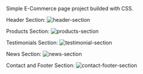 Simple E-Commerce page project builded with CSS.

Header Section:
![header-section](https://github.com/burakkaragol97/shopping-page-css/assets/90074359/c81f4e92-8c18-400f-ba05-f8a059a4197f)

Products Section:
![products-section](https://github.com/burakkaragol97/shopping-page-css/assets/90074359/ed2b9a64-56e1-4c49-98d2-dd96f474f0cc)

Testimonials Section: 
![testimonial-section](https://github.com/burakkaragol97/shopping-page-css/assets/90074359/9f52fa08-36f9-47c7-acdb-993b8c9c4fb7)

News Section:
![news-section](https://github.com/burakkaragol97/shopping-page-css/assets/90074359/c5e97333-01a0-411d-9c80-dd17b7366e5d)

Contact and Footer Section:
![contact-footer-section](https://github.com/burakkaragol97/shopping-page-css/assets/90074359/454f708d-cbe4-403d-b6de-b7a54dfc2dd8)
